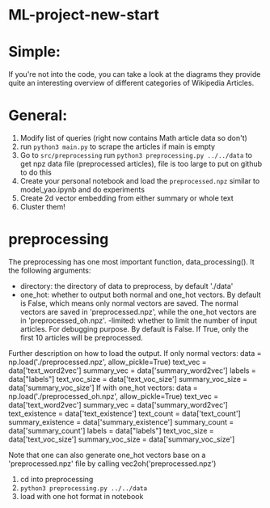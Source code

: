 # ML-project-new-start
# Simple:
If you're not into the code, you can take a look at the diagrams they provide quite an interesting overview of different categories of Wikipedia Articles.

# General:
1) Modify list of queries (right now contains Math article data so don't)
2) run ```python3 main.py``` to scrape the articles if main is empty
3) Go to ```src/preprocessing``` run ```python3 preprocessing.py ../../data``` to get npz data file (preprocessed articles), file is too large to put on github to do this
4) Create your personal notebook and load the ```preprocessed.npz``` similar to model_yao.ipynb and do experiments
5) Create 2d vector embedding from either summary or whole text
6) Cluster them!

# preprocessing

The preprocessing has one most important function, data_processing(). It the following arguments:
 - directory: the directory of data to preprocess, by default './data'
 - one_hot: whether to output both normal and one_hot vectors. By default is False, which means only normal vectors are saved. The normal vectors are saved in 'preprocessed.npz', while the one_hot vectors are in 'preprocessed_oh.npz'. 
 -limited: whether to limit the number of input articles. For debugging purpose. By default is False. If True, only the first 10 articles will be preprocessed. 


 Further description on how to load the output. 
 If only normal vectors:
    data = np.load('./preprocessed.npz', allow_pickle=True)
    text_vec = data['text_word2vec']
    summary_vec = data['summary_word2vec']
    labels = data["labels"]
    text_voc_size = data['text_voc_size']
    summary_voc_size = data['summary_voc_size']
If with one_hot vectors:
    data = np.load('./preprocessed_oh.npz', allow_pickle=True)
    text_vec = data['text_word2vec']
    summary_vec = data['summary_word2vec']
    text_existence = data['text_existence']
    text_count = data['text_count']
    summary_existence = data['summary_existence']
    summary_count = data['summary_count']
    labels = data["labels"]
    text_voc_size = data['text_voc_size']
    summary_voc_size = data['summary_voc_size']

Note that one can also generate one_hot vectors base on a 'preprocessed.npz' file by calling vec2oh('preprocessed.npz')


1) cd into preprocessing
2) ```python3 preprocessing.py ../../data```
3) load with one hot format in notebook

